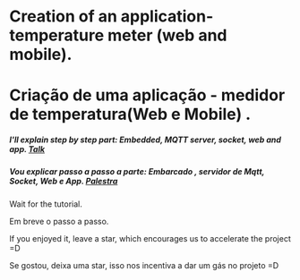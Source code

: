 # Creation of an application-temperature meter (web and mobile).
# Criação de uma aplicação - medidor de temperatura(Web e Mobile) .

##### I'll explain step by step part: Embedded, MQTT server, socket, web and app. [Talk](https://goo.gl/meh3Vi)
##### Vou explicar passo a passo a parte: Embarcado , servidor de Mqtt, Socket, Web e App. [Palestra](https://goo.gl/meh3Vi)

Wait for the tutorial.

Em breve o passo a passo.

If you enjoyed it, leave a star, which encourages us to accelerate the project =D

Se gostou, deixa uma star, isso nos incentiva a dar um gás no projeto =D
